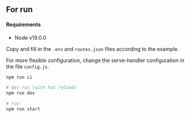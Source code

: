 ## For run

#### Requirements

-   Node v19.0.0

Copy and fill in the `.env` and `routes.json` files according to the example.

For more flexible configuration, change the serve-handler configuration in the file `config.js`.

```bash
npm run ci

# dev run (with hot reload)
npm run dev

# run
npm run start
```
